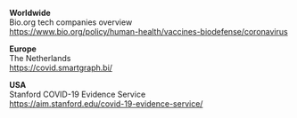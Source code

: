 <b>Worldwide</b><br />
Bio.org tech companies overview<br />
https://www.bio.org/policy/human-health/vaccines-biodefense/coronavirus

<b>Europe</b><br />
The Netherlands<br />
https://covid.smartgraph.bi/

<b>USA</b><br />
Stanford COVID-19 Evidence Service<br />
https://aim.stanford.edu/covid-19-evidence-service/<br />

